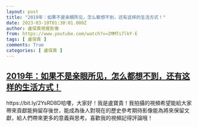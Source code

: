 ```yaml
---
layout: post
title: "2019年：如果不是亲眼所见，怎么都想不到，还有这样的生活方式！"
date: 2023-03-10T01:30:01.000Z
author: 盧保貴視覺影像
from: https://www.youtube.com/watch?v=2MMTs7lkY-E
tags: [ 盧保貴 ]
comments: True
categories: [ 盧保貴 ]
---
```

<!--1678411801000-->
[2019年：如果不是亲眼所见，怎么都想不到，还有这样的生活方式！](https://www.youtube.com/watch?v=2MMTs7lkY-E)
------

<div>
https://bit.ly/2YsRD8D哈嘍，大家好！我是盧寶貴！我拍攝的視頻希望能給大家帶來貢獻能夠留存後世，能成為後人對現在的歷史參考期待影像能為將來保留文獻，給人們帶來更多的意義與思考。喜歡我的視頻記得評論哦！
</div>
